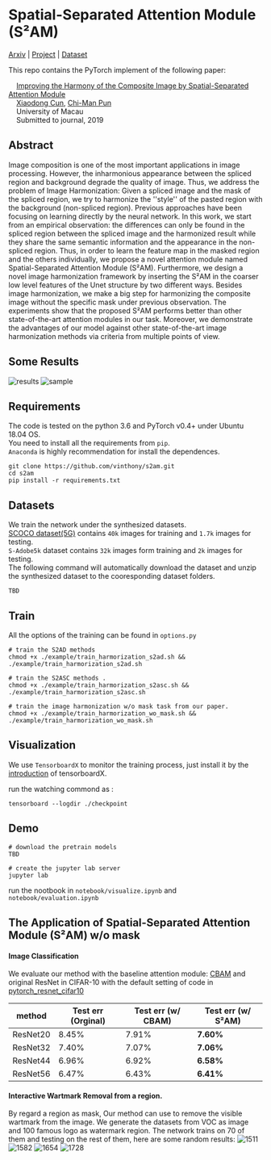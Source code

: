 # Spatial-Separated Attention Module (S²AM)
[Arxiv](https://arxiv.org/abs/1907.06406) | [Project](https://vinthony.github.io/academicpages.github.io/projects/rasc.html) | [Dataset](TBD)

This repo contains the PyTorch implement of the following paper:

&nbsp;&nbsp;&nbsp;&nbsp;[Improving the Harmony of the Composite Image by Spatial-Separated Attention Module](https://arxiv.org/abs/1907.06406)<br>
&nbsp;&nbsp;&nbsp;&nbsp;[Xiaodong Cun](https://vinthony.github.io/academicpages.github.io/), [Chi-Man Pun](http://www.cis.umac.mo/~cmpun/)<br>
&nbsp;&nbsp;&nbsp;&nbsp;University of Macau<br>
&nbsp;&nbsp;&nbsp;&nbsp;Submitted to journal, 2019



## Abstract

Image composition is one of the most important applications in image processing. However, the inharmonious appearance between the spliced region and background degrade the quality of image. Thus, we address the problem of Image Harmonization: Given a spliced image and the mask of the spliced region, we try to harmonize the ''style'' of the pasted region with the background (non-spliced region). Previous approaches have been focusing on learning directly by the neural network.
In this work, we start from an empirical observation: the differences can only be found in the spliced region between the spliced image and the harmonized result while they share the same semantic information and the appearance in the non-spliced region. Thus, in order to learn the feature map in the masked region and the others individually, we propose a novel attention module named Spatial-Separated Attention Module (S²AM). Furthermore, we design a novel image harmonization framework by inserting the S²AM in the coarser low level features of the Unet structure by two different ways. Besides image harmonization, we make a big step for harmonizing the composite image without the specific mask under previous observation. The experiments show that the proposed S²AM performs better than other state-of-the-art attention modules in our task.  Moreover, we demonstrate the advantages of our model against other state-of-the-art image harmonization methods via criteria from multiple points of view.

## Some Results

![results](https://user-images.githubusercontent.com/4397546/61209516-931c0f00-a72c-11e9-84ef-c7b7bc794c0e.png)
![sample](https://user-images.githubusercontent.com/4397546/61209520-93b4a580-a72c-11e9-881f-40de42c3a4f7.png)


## Requirements
The code is tested on the python 3.6 and PyTorch v0.4+ under Ubuntu 18.04 OS.</br>
You need to install all the requirements from `pip`.</br>
`Anaconda` is highly recommendation for install the dependences.</br> 
```
git clone https://github.com/vinthony/s2am.git
cd s2am
pip install -r requirements.txt
```

## Datasets
We train the network under the synthesized datasets.<br>
[SCOCO dataset(5G)](https://uofmacau-my.sharepoint.com/:u:/g/personal/yb87432_umac_mo/EZ4-Qpk-iHFLrTfZKIzAivoBn_Jm8mMkZ6EiqAsz4M0Uhg?e=uqShf3) contains `40k` images for training and `1.7k` images for testing.<br>
`S-Adobe5k` dataset contains `32k` images form training and `2k` images for testing. <br>
The following command will automatically download the dataset and unzip the synthesized dataset to the cooresponding dataset folders.

```
TBD
```

## Train

All the options of the training can be found in `options.py`

```
# train the S2AD methods 
chmod +x ./example/train_harmorization_s2ad.sh && ./example/train_harmorization_s2ad.sh

# train the S2ASC methods .
chmod +x ./example/train_harmorization_s2asc.sh && ./example/train_harmorization_s2asc.sh

# train the image harmonization w/o mask task from our paper.
chmod +x ./example/train_harmorization_wo_mask.sh && ./example/train_harmorization_wo_mask.sh
```

## Visualization

We use `TensorboardX`  to monitor the training process, just install it by the [introduction](https://github.com/lanpa/tensorboardX) of tensorboardX.

run the watching commond as :
```
tensorboard --logdir ./checkpoint
```
## Demo
```
# download the pretrain models
TBD

# create the jupyter lab server 
jupyter lab
```
run the nootbook in `notebook/visualize.ipynb` and `notebook/evaluation.ipynb`

## The Application of Spatial-Separated Attention Module (S²AM) w/o mask

#### Image Classification

We evaluate our method with the baseline attention module: [CBAM](https://arxiv.org/abs/1807.06521) and original ResNet in CIFAR-10 with the default setting of code in [pytorch_resnet_cifar10](https://github.com/akamaster/pytorch_resnet_cifar10)

| method | Test err (Orginal) | Test err (w/ CBAM) | **Test err (w/ S²AM)**|
| -- | -- | -- | -- |
| ResNet20 | 8.45% | 7.91% | **7.60%** |
| ResNet32 | 7.40% | 7.07% | **7.06%** |
| ResNet44 | 6.96% | 6.92% | **6.58%** |
| ResNet56 | 6.47% | 6.43% | **6.41%** |

#### Interactive Wartmark Removal from a region.
By regard a region as mask, Our method can use to remove the visible wartmark from the image. We generate the datasets from VOC as image and 100 famous logo as watermark region. The network trains on 70 of them and testing on the rest of them, here are some random results:
![1511](https://user-images.githubusercontent.com/4397546/61209289-e80b5580-a72b-11e9-9608-6da743935cb0.png)
![1582](https://user-images.githubusercontent.com/4397546/61209290-e80b5580-a72b-11e9-862a-24f71217b43d.png)
![1654](https://user-images.githubusercontent.com/4397546/61209291-e8a3ec00-a72b-11e9-8372-ed45e26d18e4.png)
![1728](https://user-images.githubusercontent.com/4397546/61209292-e8a3ec00-a72b-11e9-875b-ed7bf9027af9.png)

